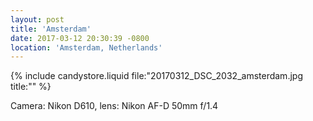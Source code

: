 ```yaml
---
layout: post
title: 'Amsterdam'
date: 2017-03-12 20:30:39 -0800
location: 'Amsterdam, Netherlands'
---
```


{% include candystore.liquid file:"20170312_DSC_2032_amsterdam.jpg title:"" %}

Camera: Nikon D610, lens: Nikon AF-D 50mm f/1.4

